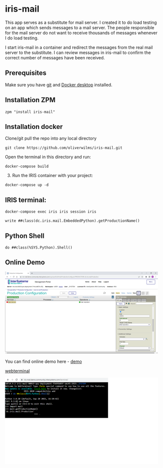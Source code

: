 # iris-mail

This app serves as a substitute for mail server. I created it to do load testing on an app which sends messages to a mail server. The people responsible for the mail server do not want to receive thousands of messages whenever I do load testing.

I start iris-mail in a container and redirect the messages from the real mail server to the substitute. I can review messages in iris-mail to confirm the correct number of messages have been received.

## Prerequisites
Make sure you have [git](https://git-scm.com/book/en/v2/Getting-Started-Installing-Git) and [Docker desktop](https://www.docker.com/products/docker-desktop) installed.

## Installation ZPM

```
zpm "install iris-mail"
```

## Installation docker

Clone/git pull the repo into any local directory

```
git clone https://github.com/oliverwilms/iris-mail.git
```

Open the terminal in this directory and run:

```
docker-compose build
```

3. Run the IRIS container with your project:

```
docker-compose up -d
```

## IRIS terminal:

```
docker-compose exec iris iris session iris
```

```
write ##class(dc.iris.mail.EmbeddedPython).getProductionName()
```

## Python Shell

```
do ##class(%SYS.Python).Shell()
```

## Online Demo

![screenshot](https://github.com/oliverwilms/bilder/blob/main/iris-mail-demo.png)

You can find online demo here - [demo](https://iris-mail.demo.community.intersystems.com/csp/sys/UtilHome.csp)

[webterminal](https://iris-mail.demo.community.intersystems.com/terminal/)

![screenshot](https://github.com/oliverwilms/bilder/blob/main/mail_py.png)

